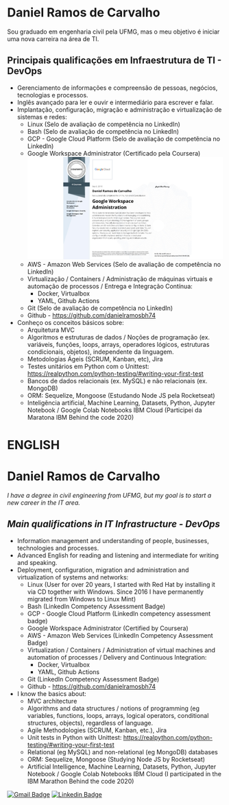 # Daniel Ramos de Carvalho

Sou graduado em engenharia civil pela UFMG, mas o meu objetivo é iniciar uma nova carreira na área de TI.


## Principais qualificações em Infraestrutura de TI - DevOps

- Gerenciamento de informações e compreensão de pessoas, negócios, tecnologias e processos.
- Inglês avançado para ler e ouvir e intermediário para escrever e falar.
- Implantação, configuração, migração e administração e virtualização de sistemas e redes:
  - Linux (Selo de avaliação de competência no LinkedIn)
  - Bash (Selo de avaliação de competência no LinkedIn)
  - GCP - Google Cloud Platform (Selo de avaliação de competência no LinkedIn)
  - Google Workspace Administrator (Certificado pela Coursera)
  ![](https://github.com/danielramosbh74/danielramosbh74/blob/master/images/Google_Workspace_Administration_Certificate.jpeg)
  - AWS - Amazon Web Services (Selo de avaliação de competência no LinkedIn)
  - Virtualização / Containers / Administração de máquinas virtuais e automação de processos / Entrega e Integração Contínua:
    - Docker, Virtualbox
    - YAML, Github Actions
  - Git (Selo de avaliação de competência no LinkedIn)
  - Github - https://github.com/danielramosbh74
- Conheço os conceitos básicos sobre: 
  - Arquitetura MVC
  - Algoritmos e estruturas de dados / Noções de programação (ex. variáveis, funções, loops, arrays, operadores lógicos, estruturas condicionais, objetos), independente da linguagem.
  - Metodologias Ágeis (SCRUM, Kanban, etc), Jira
  - Testes unitários em Python com o Unittest: https://realpython.com/python-testing/#writing-your-first-test
  - Bancos de dados relacionais (ex. MySQL) e não relacionais (ex. MongoDB)
  - ORM: Sequelize, Mongoose (Estudando Node JS pela Rocketseat)
  - Inteligência artificial, Machine Learning, Datasets, Python, Jupyter Notebook / Google Colab Notebooks IBM Cloud (Participei da Maratona IBM Behind the code 2020)

# ENGLISH

# Daniel Ramos de Carvalho

_I have a degree in civil engineering from UFMG, but my goal is to start a new career in the IT area._

## _Main qualifications in IT Infrastructure - DevOps_

- Information management and understanding of people, businesses, technologies and processes.
- Advanced English for reading and listening and intermediate for writing and speaking.
- Deployment, configuration, migration and administration and virtualization of systems and networks:
  - Linux (User for over 20 years, I started with Red Hat by installing it via CD together with Windows. Since 2016 I have permanently migrated from Windows to Linux Mint)
  - Bash (LinkedIn Competency Assessment Badge)
  - GCP - Google Cloud Platform (LinkedIn competency assessment badge)
  - Google Workspace Administrator (Certified by Coursera)
  - AWS - Amazon Web Services (LinkedIn Competency Assessment Badge)
  - Virtualization / Containers / Administration of virtual machines and automation of processes / Delivery and Continuous Integration:
    - Docker, Virtualbox
    - YAML, Github Actions
  - Git (LinkedIn Competency Assessment Badge)
  - Github - https://github.com/danielramosbh74
- I know the basics about:
  - MVC architecture
  - Algorithms and data structures / notions of programming (eg variables, functions, loops, arrays, logical operators, conditional structures, objects), regardless of language.
  - Agile Methodologies (SCRUM, Kanban, etc.), Jira
  - Unit tests in Python with Unittest: https://realpython.com/python-testing/#writing-your-first-test
  - Relational (eg MySQL) and non-relational (eg MongoDB) databases
  - ORM: Sequelize, Mongoose (Studying Node JS by Rocketseat)
  - Artificial Intelligence, Machine Learning, Datasets, Python, Jupyter Notebook / Google Colab Notebooks IBM Cloud (I participated in the IBM Marathon Behind the code 2020)


<!-- ## [Currículo](https://docs.google.com/document/d/1qwTXHvnYy-VAkCYS09f7etmYj8XaCxZmN1PT6pNsMIo/edit?usp=sharing) | [_English Resume_](https://docs.google.com/document/d/1S96gmuiGEplLz-ZoijuSvP4_5_fxKZrvGu5EtwekRXk/edit?usp=sharing) -->

[![Gmail Badge](https://img.shields.io/badge/-Gmail-c14438?style=flat-square&logo=Gmail&logoColor=white&link=mailto:danielramosbh74@gmail.com)](mailto:danielramosbh74@gmail.com)
[![Linkedin Badge](https://img.shields.io/badge/-LinkedIn-blue?style=flat-square&logo=Linkedin&logoColor=white&link=https://https://www.linkedin.com/in/daniel-ramos-de-carvalho/)](https://www.linkedin.com/in/daniel-ramos-de-carvalho/)

<!--
![license-badge](https://img.shields.io/github/license/danielramosbh74/danielramosbh74.github.io)
![nlw-badge](https://img.shields.io/badge/NLW-done-%21bcc1b&?logo=data:image/png;base64,iVBORw0KGgoAAAANSUhEUgAAABAAAAAQCAMAAAAoLQ9TAAAALVBMVEVHcExxWsF0XMJzXMJxWcFsUsD///9jRrzY0u6Xh9Gsn9n39fyMecy0qd2bjNJWBT0WAAAABHRSTlMA2Do606wF2QAAAGlJREFUGJVdj1cWwCAIBLEsRU3uf9xobDH8+GZwUYi8i6ucJwrxKE+7D0G9Q4vlYqtmCSjndr4CgCgzlyFgfKfKCVO0LrPKjmiqMxGXkJwNnXskqWG+1oSM+BSwD8f29YLNjvx/OQrn+g99oQSoNmt3PgAAAABJRU5ErkJggg==)
<img width="400px" align="center" src="https://github.com/danielramosbh74/danielramosbh74.github.io/blob/master/images/Certificado-G-Suite-Administration.png?raw=true">   <img width="400px" align="center" src="https://github.com/danielramosbh74/danielramosbh74/blob/master/images/Certificado-Curso-Completo-de-PHP-7.png?raw=true">
-->

<!--
### Veja mais | _Read more_
-->

<!--
- [Pacotes publicados aqui no Github](https://github.com/danielramosbh74?tab=packages)
- [Meus repósitórios aqui no Github](https://github.com/danielramosbh74?tab=repositories)
- Alguns projetos onde colaborei:
  - https://github.com/filipedeschamps/BrasilAPI - Update CONTRIBUTING.md
  - https://github.com/evbacher/gd2md-html - Update dev-pt-br.md
  - Arctic Code Vault Contributor - danielramosbh74/wordpressplugin01
- **Cursos concluídos**
  - Javascripting - [Nodeshool](https://nodeschool.io/)
  - <img width="400px" align="center" src="https://github.com/danielramosbh74/danielramosbh74/blob/master/images/javascripting-menu.png?raw=true">
  - Javascript - [Rocketseat - Starter](https://app.rocketseat.com.br/starter)
  - <img width="400px" align="center" src="https://github.com/danielramosbh74/danielramosbh74/blob/master/images/rocketseat-starter-javascript.png?raw=true">
  - ES6 - [Rocketseat - Starter](https://app.rocketseat.com.br/starter)
  - <img width="400px" align="center" src="https://github.com/danielramosbh74/danielramosbh74/blob/master/images/rocketseat-starter-ES6.png?raw=true">
  - **NodeJS** - [Rocketseat - Starter](https://app.rocketseat.com.br/starter)
  - <img width="400px" align="center" src="https://github.com/danielramosbh74/danielramosbh74/blob/master/images/rocketseat-starter-nodejs-concluido.png?raw=true">
<!--
### Clientes
- [MBM Engenharia](https://www.mbmengenhariabh.com.br/)
- [Brasil Idiomas](http://brasilidiomas.com.co/)

<!-- ### Crowdfunding - Financiamento coletivo - Investidores Anjo
- [Campanha no Apoia-se](https://apoia.se/webmaster1)
- Entre em contato comigo pelo e-mail ou Whatsapp para conversarmos mais a respeito da viabilidade de alguns projetos (seus e meus) e eu te apresentar um "Plano de negócios" resumido sobre alguns projetos que tenho em mente depois de ouvir os seus. -->

<!--
### Hobbies - Músicas e outras coisas que acho interessantes
- Playlists diversas no YouTube
  - [Cool things and study](https://www.youtube.com/playlist?list=PLJ2ujWpVndPOFOOMTzP8pAdby_3PoC911)
  - [Tips](https://www.youtube.com/playlist?list=PLJ2ujWpVndPOfM9t69ABnK67LV1DZaBeN)
- Algumas Músicas
  - [Hard rock 1](https://www.youtube.com/playlist?list=PLJ2ujWpVndPOra5G_XA-dgF7_SgHR5jiQ)
  - [Pet Shop Boys - Originals x Covers](https://www.youtube.com/playlist?list=PLJ2ujWpVndPO31TKSTyAbfY9KE4ROLyny)

<!-- ### Artigos
- [Foco e Networking](https://www.linkedin.com/pulse/foco-e-networking-daniel-ramos-de-carvalho)
- [Outros ganhos com o Networking](https://www.linkedin.com/pulse/outros-ganhos-com-o-networking-daniel-ramos-de-carvalho) -->

<!--
_"Simplicity is a great virtue but it requires hard work to achieve it and education to appreciate it. And to make matters worse: complexity sells better."_
**Edsger W. Dijkstra**
-->

